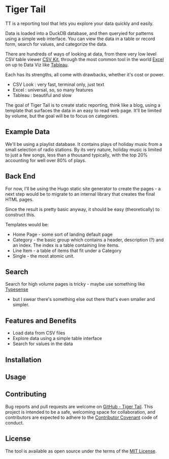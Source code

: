 # Tiger Tail

TT is a reporting tool that lets you explore your data quickly and easily.

Data is loaded into a DuckDB database, and then queryied for patterns using a simple web interface.  You can view the data in a table or record form, search for values, and categorize the data.

There are hundreds of ways of looking at data, from there very low level CSV table viewer [CSV Kit](https://csvkit.readthedocs.io/en/latest/), through the most common tool in the world [Excel](https://www.microsoft.com/en-us/microsoft-365/excel) on up to Data Viz like [Tableau](https://www.tableau.com/).  

Each has its strengths, all come with drawbacks, whether it's cost or power. 

- CSV Look : very fast, terminal only, just text
- Excel : universal, so, so many features
- Tableau : beautiful and slow

The goal of Tiger Tail is to create static reporting, think like a blog, using a template that surfaces the data in an easy to read web page.  It'll be limited by volume, but the goal will be to focus on categories.  

## Example Data

We'll be using a playlist database.  It contains plays of holiday music from a
small selection of radio stations.  By its very nature, holiday music is limited
to just a few songs, less than a thousand typically, with the top 20% accounting
for well over 80% of plays. 

## Back End

For now, I'll be using the Hugo static site generator to create the pages - a
next step would be to migrate to an internal library that creates the final HTML
pages.  

Since the result is pretty basic anyway, it should be easy (theoretically) to
construct this.  

Templates would be:

- Home Page - some sort of landing default page
- Category - the basic group which contains a header, description (?) and an
  index.  The index is a table containing line items.
- Line Item - a table of items that fit under a Category
- Single - the most atomic unit. 

## Search

Search for high volume pages is tricky - maybe use something like [Typesense](https://typesense.org/)
- but I swear there's something else out there that's even smaller and simpler. 

## Features and Benefits

* Load data from CSV files
* Explore data using a simple table interface
* Search for values in the data


## Installation

## Usage

## Contributing

Bug reports and pull requests are welcome on [GitHub - Tiger Tail]( https://github.com/nryberg/tiger_tail). This project is intended to be a safe, welcoming space for collaboration, and contributors are expected to adhere to the [Contributor Covenant](http://contributor-covenant.org) code of conduct.


## License

The tool is available as open source under the terms of the [MIT License](http://opensource.org/licenses/MIT).
